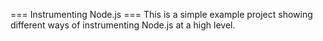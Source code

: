 === Instrumenting Node.js ===
This is a simple example project showing different ways of instrumenting Node.js at a high level.